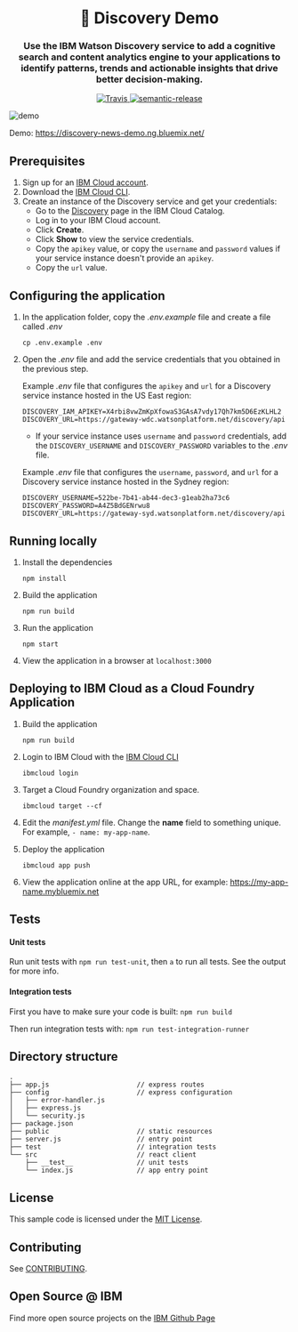 <h1 align="center" style="border-bottom: none;">🔎 Discovery Demo </h1>
<h3 align="center">Use the IBM Watson Discovery service to add a cognitive search and content analytics engine to your applications to identify patterns, trends and actionable insights that drive better decision-making.</h3>
<p align="center">
  <a href="http://travis-ci.org/watson-developer-cloud/discovery-nodejs">
    <img alt="Travis" src="https://travis-ci.org/watson-developer-cloud/discovery-nodejs.svg?branch=master">
  </a>
  <a href="#badge">
    <img alt="semantic-release" src="https://img.shields.io/badge/%20%20%F0%9F%93%A6%F0%9F%9A%80-semantic--release-e10079.svg">
  </a>
</p>
</p>

![demo](readme-images/new-demo.gif)

Demo: https://discovery-news-demo.ng.bluemix.net/

## Prerequisites

1. Sign up for an [IBM Cloud account](https://console.bluemix.net/registration/).
1. Download the [IBM Cloud CLI](https://cloud.ibm.com/docs/cli?topic=cli-getting-started#overview).
1. Create an instance of the Discovery service and get your credentials:
    - Go to the [Discovery](https://console.bluemix.net/catalog/services/discovery) page in the IBM Cloud Catalog.
    - Log in to your IBM Cloud account.
    - Click **Create**.
    - Click **Show** to view the service credentials.
    - Copy the `apikey` value, or copy the `username` and `password` values if your service instance doesn't provide an `apikey`.
    - Copy the `url` value.

## Configuring the application

1. In the application folder, copy the *.env.example* file and create a file called *.env*

    ```
    cp .env.example .env
    ```

2. Open the *.env* file and add the service credentials that you obtained in the previous step.

    Example *.env* file that configures the `apikey` and `url` for a Discovery service instance hosted in the US East region:

    ```
    DISCOVERY_IAM_APIKEY=X4rbi8vwZmKpXfowaS3GAsA7vdy17Qh7km5D6EzKLHL2
    DISCOVERY_URL=https://gateway-wdc.watsonplatform.net/discovery/api
    ```

    - If your service instance uses `username` and `password` credentials, add the `DISCOVERY_USERNAME` and `DISCOVERY_PASSWORD` variables to the *.env* file.

    Example *.env* file that configures the `username`, `password`, and `url` for a Discovery service instance hosted in the Sydney region:

    ```
    DISCOVERY_USERNAME=522be-7b41-ab44-dec3-g1eab2ha73c6
    DISCOVERY_PASSWORD=A4Z5BdGENrwu8
    DISCOVERY_URL=https://gateway-syd.watsonplatform.net/discovery/api
    ```

<!-- **ADD ANY APP-SPECIFIC CONFIGURATION INSTRUCTIONS HERE** -->

## Running locally

1. Install the dependencies

    ```
    npm install
    ```

1. Build the application

    ```
    npm run build
    ```

1. Run the application

    ```
    npm start
    ```

1. View the application in a browser at `localhost:3000`

## Deploying to IBM Cloud as a Cloud Foundry Application

1. Build the application

    ```
    npm run build
    ```

1. Login to IBM Cloud with the [IBM Cloud CLI](https://cloud.ibm.com/docs/cli?topic=cli-getting-started#overview)

    ```
    ibmcloud login
    ```

1. Target a Cloud Foundry organization and space.

    ```
    ibmcloud target --cf
    ```

1. Edit the *manifest.yml* file. Change the **name** field to something unique. For example, `- name: my-app-name`.
1. Deploy the application

    ```
    ibmcloud app push
    ```

1. View the application online at the app URL, for example: https://my-app-name.mybluemix.net


## Tests

#### Unit tests
Run unit tests with `npm run test-unit`, then `a` to run all tests. See the output for more info.

#### Integration tests
First you have to make sure your code is built: `npm run build`

Then run integration tests with: `npm run test-integration-runner`

## Directory structure

```none
.
├── app.js                      // express routes
├── config                      // express configuration
│   ├── error-handler.js
│   ├── express.js
│   └── security.js
├── package.json
├── public                      // static resources
├── server.js                   // entry point
├── test                        // integration tests
└── src                         // react client
    ├── __test__                // unit tests
    └── index.js                // app entry point
```

## License

  This sample code is licensed under the [MIT License](https://opensource.org/licenses/MIT).

## Contributing

  See [CONTRIBUTING](.github/CONTRIBUTING.md).

## Open Source @ IBM
  Find more open source projects on the [IBM Github Page](http://ibm.github.io/)

[getting_started]: https://www.ibm.com/watson/developercloud/doc/common/index.html
[docs]: http://www.ibm.com/watson/developercloud/doc/discovery/index.html
[sign_up]: https://console.ng.bluemix.net/registration/
